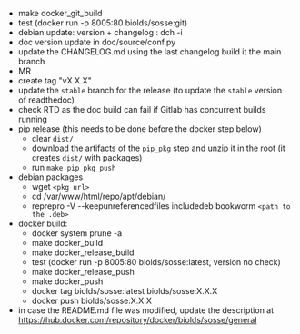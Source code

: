 - make docker_git_build
- test (docker run -p 8005:80 biolds/sosse:git)
- debian update: version + changelog : dch -i
- doc version update in doc/source/conf.py
- update the CHANGELOG.md using the last changelog build it the main branch
- MR
- create tag "vX.X.X"
- update the `stable` branch for the release (to update the `stable` version of readthedoc)
- check RTD as the doc build can fail if Gitlab has concurrent builds running
- pip release (this needs to be done before the docker step below)
  - clear `dist/`
  - download the artifacts of the `pip_pkg` step and unzip it in the root (it creates `dist/` with packages)
  - run `make pip_pkg_push`
- debian packages
  - wget `<pkg url>`
  - cd /var/www/html/repo/apt/debian/
  - reprepro -V --keepunreferencedfiles includedeb bookworm `<path to the .deb>`
- docker build:
  - docker system prune -a
  - make docker_build
  - make docker_release_build
  - test (docker run -p 8005:80 biolds/sosse:latest, version no check)
  - make docker_release_push
  - make docker_push
  - docker tag biolds/sosse:latest biolds/sosse:X.X.X
  - docker push biolds/sosse:X.X.X
- in case the README.md file was modified, update the description at https://hub.docker.com/repository/docker/biolds/sosse/general
